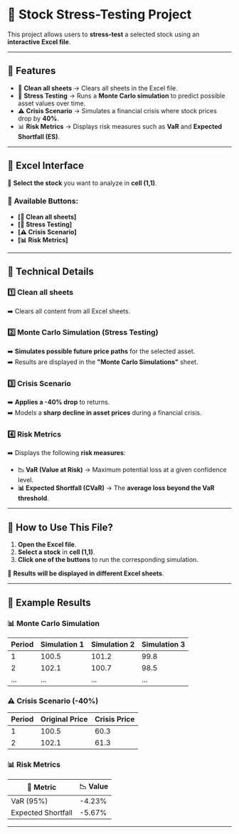 
# 📌 Stock Stress-Testing Project

This project allows users to **stress-test** a selected stock using an **interactive Excel file**.

---

## 📌 Features
- 🧹 **Clean all sheets** → Clears all sheets in the Excel file.
- 🎲 **Stress Testing** → Runs a **Monte Carlo simulation** to predict possible asset values over time.
- ⚠️ **Crisis Scenario** → Simulates a financial crisis where stock prices drop by **40%**.
- 📊 **Risk Metrics** → Displays risk measures such as **VaR** and **Expected Shortfall (ES)**.

---

## 📌 Excel Interface
📌 **Select the stock** you want to analyze in **cell (1,1)**.

### 🔘 **Available Buttons:**
- **[🧹 Clean all sheets]**
- **[🎲 Stress Testing]**
- **[⚠️ Crisis Scenario]**
- **[📊 Risk Metrics]**

---

## 📌 Technical Details
### 1️⃣ **Clean all sheets**
➡️ Clears all content from all Excel sheets.

### 2️⃣ **Monte Carlo Simulation (Stress Testing)**
➡️ **Simulates possible future price paths** for the selected asset.  
➡️ Results are displayed in the **"Monte Carlo Simulations"** sheet.

### 3️⃣ **Crisis Scenario**
➡️ **Applies a -40% drop** to returns.  
➡️ Models a **sharp decline in asset prices** during a financial crisis.

### 4️⃣ **Risk Metrics**
➡️ Displays the following **risk measures**:
   - **📉 VaR (Value at Risk)** → Maximum potential loss at a given confidence level.
   - **📊 Expected Shortfall (CVaR)** → The **average loss beyond the VaR threshold**.

---

## 📌 How to Use This File?
1. **Open the Excel file**.
2. **Select a stock** in **cell (1,1)**.
3. **Click one of the buttons** to run the corresponding simulation.

📌 **Results will be displayed in different Excel sheets**.

---

## 📌 Example Results
### 📊 **Monte Carlo Simulation**
| Period | Simulation 1 | Simulation 2 | Simulation 3 |
|--------|-------------|-------------|-------------|
| 1      | 100.5       | 101.2       | 99.8        |
| 2      | 102.1       | 100.7       | 98.5        |
| ...    | ...         | ...         | ...         |

### ⚠️ **Crisis Scenario (-40%)**
| Period | Original Price | Crisis Price |
|--------|--------------|--------------|
| 1      | 100.5        | 60.3         |
| 2      | 102.1        | 61.3         |

### 📊 **Risk Metrics**
| 🔹 Metric          | 📉 Value |
|-------------------|----------|
| VaR (95%)        | -4.23%   |
| Expected Shortfall | -5.67%   |

---

